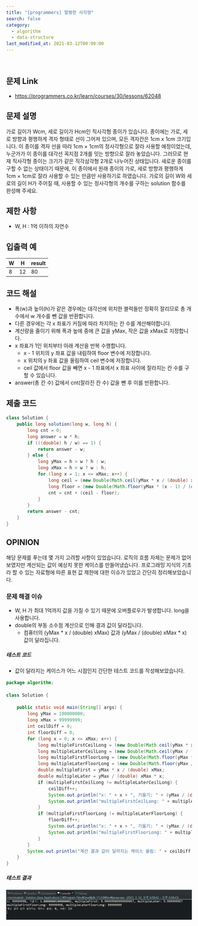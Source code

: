 ```yaml
---
title: "[programmers] 멀쩡한 사각형"
search: false
category:
  - algorithm
  - data-structure
last_modified_at: 2021-03-12T00:00:00
---
```


<br>

## 문제 Link
- <https://programmers.co.kr/learn/courses/30/lessons/62048>

## 문제 설명
가로 길이가 Wcm, 세로 길이가 Hcm인 직사각형 종이가 있습니다. 
종이에는 가로, 세로 방향과 평행하게 격자 형태로 선이 그어져 있으며, 모든 격자칸은 1cm x 1cm 크기입니다. 
이 종이를 격자 선을 따라 1cm × 1cm의 정사각형으로 잘라 사용할 예정이었는데, 누군가가 이 종이를 대각선 꼭지점 2개를 잇는 방향으로 잘라 놓았습니다. 
그러므로 현재 직사각형 종이는 크기가 같은 직각삼각형 2개로 나누어진 상태입니다. 
새로운 종이를 구할 수 없는 상태이기 때문에, 이 종이에서 원래 종이의 가로, 세로 방향과 평행하게 1cm × 1cm로 잘라 사용할 수 있는 만큼만 사용하기로 하였습니다. 
가로의 길이 W와 세로의 길이 H가 주어질 때, 사용할 수 있는 정사각형의 개수를 구하는 solution 함수를 완성해 주세요.

## 제한 사항
- W, H : 1억 이하의 자연수

## 입출력 예

| W | H | result |
|---|---|---|
| 8 | 12 | 80 |

## 코드 해설
- 폭(w)과 높이(h)가 같은 경우에는 대각선에 위치한 블럭들만 정확히 잘리므로 총 개수에서 w 개수를 뺀 값을 반환합니다.
- 다른 경우에는 각 x 좌표가 커짐에 따라 차지하는 칸 수를 계산해야합니다.
- 계산량을 줄이기 위해 폭과 높에 중에 큰 값을 yMax, 작은 값을 xMax로 지정합니다.
- x 좌표가 1인 위치부터 아래 계산을 반복 수행합니다.
    - x - 1 위치의 y 좌표 값을 내림하여 floor 변수에 저장합니다.
    - x 위치의 y 좌표 값을 올림하여 ceil 변수에 저장합니다.
    - ceil 값에서 floor 값을 빼면 x - 1 좌표에서 x 좌표 사이에 잘라지는 칸 수를 구할 수 있습니다.
- answer(총 칸 수) 값에서 cnt(잘라진 칸 수) 값을 뺀 후 이를 반환합니다.

## 제출 코드

```java
class Solution {
    public long solution(long w, long h) {
        long cnt = 0;
        long answer = w * h;
        if (((double) h / w) == 1) {
            return answer - w;
        } else {
            long yMax = h > w ? h : w;
            long xMax = h > w ? w : h;
            for (long x = 1; x <= xMax; x++) {
                long ceil = (new Double(Math.ceil(yMax * x / (double) xMax))).longValue();
                long floor = (new Double(Math.floor(yMax * (x - 1) / (double) xMax))).longValue();
                cnt = cnt + (ceil - floor);
            }
        }
        return answer - cnt;
    }
}
```

## OPINION
해당 문제를 푸는데 몇 가지 고려할 사항이 있었습니다. 
로직의 흐름 자체는 문제가 없어 보였지만 계산되는 값이 예상치 못한 케이스를 만들어냈습니다. 
프로그래밍 지식의 기초라 할 수 있는 자료형에 따른 표현 값 제한에 대한 이슈가 있었고 간단히 정리해보았습니다. 

### 문제 해결 이슈
- W, H 가 최대 1억까지 값을 가질 수 있기 때문에 오버플로우가 발생합니다. long을 사용합니다.
- double의 부동 소수점 계산으로 인해 결과 값이 달라집니다.
    - 컴퓨터의 (yMax * x / (double) xMax) 값과 (yMax / (double) xMax * x) 값이 달라집니다.

##### 테스트 코드
- 값이 달라지는 케이스가 어느 시점인지 간단한 테스트 코드를 작성해보았습니다.

```java
package algorithm;

class Solution {

    public static void main(String[] args) {
        long yMax = 100000000;
        long xMax = 99999999;
        int ceilDiff = 0;
        int floorDiff = 0;
        for (long x = 0; x <= xMax; x++) {
            long multipleFirstCeilLong = (new Double(Math.ceil(yMax * x / (double) xMax))).longValue();
            long multipleLaterCeilLong = (new Double(Math.ceil(yMax / (double) xMax * x))).longValue();
            long multipleFirstFloorLong = (new Double(Math.floor(yMax * x / (double) xMax))).longValue();
            long multipleLaterFloorLong = (new Double(Math.floor(yMax / (double) xMax * x))).longValue();
            double multipleFirst = yMax * x / (double) xMax;
            double multipleLater = yMax / (double) xMax * x;
            if (multipleFirstCeilLong != multipleLaterCeilLong) {
                ceilDiff++;
                System.out.println("x: " + x + ", 기울기: " + (yMax / (double) xMax) + ", multipleFirst: " + multipleFirst + ", multipleLater: " + multipleLater);
                System.out.println("multipleFirstCeilLong: " + multipleFirstCeilLong + ", multipleLaterCeilLong: " + multipleLaterCeilLong);
            }
            if (multipleFirstFloorLong != multipleLaterFloorLong) {
                floorDiff++;
                System.out.println("x: " + x + ", 기울기: " + (yMax / (double) xMax) + ", multipleFirst: " + multipleFirst + ", multipleLater: " + multipleLater);
                System.out.println("multipleFirstFloorLong: " + multipleFirstFloorLong + ", multipleLaterFloorLong: " + multipleLaterFloorLong);
            }
        }
        System.out.println("계산 결과 값이 달라지는 케이스 올림: " + ceilDiff + ", 내림: " + floorDiff + "회");
    }
}
```

##### 테스트 결과
<p align="left"><img src="/images/programmers-problem-62048-1.JPG"></p>